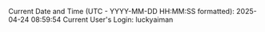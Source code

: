 Current Date and Time (UTC - YYYY-MM-DD HH:MM:SS formatted): 2025-04-24 08:59:54
Current User's Login: luckyaiman
